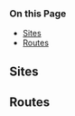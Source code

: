 <div class="otp" id="no-index">

### On this Page	
- [Sites](#sites)
- [Routes](#routes)

</div>

## Sites


## Routes
